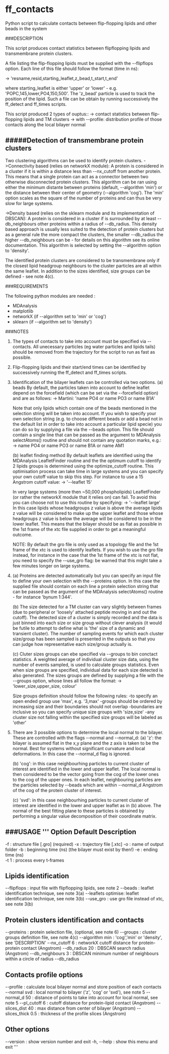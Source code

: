 # ff_contacts
Python script to calculate contacts between flip-flopping lipids and other beads in the system

###DESCRIPTION


This script produces contact statistics between flipflopping lipids and transmembrane
protein clusters.

A file listing the flip-flopping lipids must be supplied with the --flipflops option.
Each line of this file should follow the format (time in ns):

 -> 'resname,resid,starting_leaflet,z_bead,t_start,t_end'

where starting_leaflet is either 'upper' or 'lower' - e.g. 'POPC,145,lower,PO4,150,500'.
The 'z_bead' particle is used to track the position of the lipid. Such a file can be
obtain by running successively the ff_detect and ff_times scripts.

This script produced 2 types of ouptus::
 -> contact statistics between flip-flopping lipids and TM clusters
 -> with --profile: distribution profile of those contacts along the local bilayer normal

#####Detection of transmembrane protein clusters
-------------------------------------------
Two clustering algorithms can be used to identify protein clusters.
->Connectivity based (relies on networkX module):
  A protein is considered in a cluster if it is within a distance less than --nx_cutoff
  from another protein. This means that a single protein can act as a connector between
  two otherwise disconnected protein clusters.
  This algorithm can be ran using either the minimum distante between proteins (default, 
  --algorithm 'min') or the distance between their center of geometry (--algorithm 'cog').
  The 'min' option scales as the square of the number of proteins and can thus be very
  slow for large systems.

->Density based (relies on the sklearn module and its implementation of DBSCAN):
  A protein is considered in a cluster if is surrounded by at least --db_neighbours other
  proteins within a radius of --db_radius.
  This density based approach is usually less suited to the detection of protein
  clusters but as a general rule the more compact the clusters, the smaller --db_radius
  the higher --db_neighbours can be - for details on this algorithm see its online
  documentation.
  This algorithm is selected by setting the --algorithm option to 'density'.

The identified protein clusters are considered to be transmembrane only if the closest
lipid headgroup neighbours to the cluster particles are all within the same leaflet.
In addition to the sizes identified, size groups can be defined - see note 4(c).


###REQUIREMENTS

The following python modules are needed :
 - MDAnalysis
 - matplotlib
 - networkX (if --algorithm set to 'min' or 'cog')
 - sklearn (if --algorithm set to 'density')


###NOTES

1. The types of contacts to take into account must be specified via --contacts. All
   unecessary particles (eg water particles and lipids tails) should be removed from
   the trajectory for the script to run as fast as possible.

2. Flip-flopping lipids and their start/end times can be identified by successively
   running the ff_detect and ff_times scripts.

3. Identification of the bilayer leaflets can be controlled via two options.
   (a) beads
    By default, the particles taken into account to define leaflet depend on the
    forcefield (which can be set via the --forcefield option) and are as follows:
    -> Martini: 'name PO4 or name PO3 or name B1A'
   
    Note that only lipids which contain one of the beads mentioned in the selection string
    will be taken into account. If you wish to specify your own selection string (e.g. to
    choose different beads or add a bead not in the default list in order to take into
    account a particular lipid specie) you can do so by supplying a file via the --beads
    option. This file should contain a single line that can be passed as the argument
    to MDAnalysis selectAtoms() routine and should not contain any quotation marks, e.g.:
     -> name PO4 or name PO3 or name B1A or name AM1
        
   (b) leaflet finding method
    By default leaflets are identified using the MDAnalysis LeafletFinder routine and the
    the optimum cutoff to identify 2 lipids groups is determined using the optimize_cutoff
    routine.
    This optimisation process can take time in large systems and you can specify your own
    cutoff value to skip this step. For instance to use a 15 Angstrom cutoff value:
     -> '--leaflet 15'
   
    In very large systems (more then ~50,000 phospholipids) LeafletFinder (or rather the
    networkX module that it relies on) can fail. To  avoid this you can choose not to use
    this routine by specifying:
     -> '--leaflet large'
    In this case lipids whose headgroups z value is above the average lipids z value will
    be considered to make up the upper leaflet and those whose headgroups z value is below
    the average will be considered to be in the lower leaflet.
    This means that the bilayer should be as flat as possible in the 1st frame of the xtc
    file supplied in order to get a meaningful outcome. 

	NOTE: By default the gro file is only used as a topology file and the 1st frame of the
	xtc is used to identify leaflets. If you wish to use the gro file instead, for instance
	in the case that the 1st frame of the xtc is not flat, you need to specify the --use_gro
	flag: be warned that this might take a few minutes longer on large systems.

4. (a) Proteins are detected automatically but you can specify an input file to define your
   own selection with the --proteins option.
   In this case the supplied file should contain on each line a protein selection string
   that can be passed as the argument of the MDAnalysis selectAtoms() routine - for 
   instance 'bynum 1:344'.

   (b) The size detected for a TM cluster can vary slightly between frames (due to
   peripheral or 'loosely' attached peptide moving in and out the cutoff). The detected
   size of a cluster is simply recorded and the data is just binned into each size or size
   group without clever analysis (it would be futile to attempt to define what is 'the'
   size of a dynamic and transient cluster).
   The number of sampling events for which each cluster size/group has been sampled is
   presented in the outputs so that you can judge how representative each size/group
   actually is.

   (c) Cluter sizes groups can ebe specified via --groups to bin conctact statistics.
   A weighted average of individual cluster size data, using the number of events
   sampled, is used to calculate groups statistics. Even when size groups are specified,
   individual data for each size detected is also  generated. The sizes groups are defined
   by supplying a file with the --groups option, whose lines all follow the format:
    -> 'lower_size,upper_size, colour'

   Size groups definition should follow the following rules:
    -to specify an open ended group use 'max', e.g. '3,max'
    -groups should be ordered by increasing size and their boundaries should not overlap
    -boundaries are inclusive so you can specify unique size groups with 'size,size'
    -any cluster size not falling within the specified size groups will be labeled as 'other'

5. There are 3 possible options to determine the local normal to the bilayer. These are
   controlled with the flags --normal and --normal_d:
   (a) 'z': the bilayer is assumed flat in the x,y plane and the z axis is taken to be the
    normal. Best for systems without significant curvature and local deformations. In this
    case the --normal_d flag is ignored.

   (b) 'cog': in this case neighbourhing particles to current cluster of interest are
    identified in the lower and upper leaflet. The local normal is then considered to be the
    vector going from the cog of the lower ones to the cog of the upper ones. In each leaflet,
    neighbouring particles are the particles selected by --beads which are within --normal_d
    Angstrom of the cog of the protein cluster of interest.

   (c) 'svd': in this case neighbourhing particles to current cluster of interest are
    identified in the lower and upper leaflet as in (b) above. The normal of the best fitting
    plane to these particles is obtained by performing a singular value decomposition of their
    coordinate matrix.


###USAGE
'''	
Option	      Default  	Description                    
-----------------------------------------------------
-f			: structure file [.gro] (required)
-x			: trajectory file [.xtc]
-o			: name of output folder
-b			: beginning time (ns) (the bilayer must exist by then!)
-e			: ending time (ns)	
-t 		1	: process every t-frames

Lipids identification  
-----------------------------------------------------
--flipflops		: input file with flipflopping lipids, see note 2
--beads			: leaflet identification technique, see note 3(a)
--leaflets	optimise: leaflet identification technique, see note 3(b)
--use_gro		: use gro file instead of xtc, see note 3(b)

Protein clusters identification and contacts
-----------------------------------------------------
--proteins		: protein selection file, (optional, see note 6)
--groups		: cluster groups definition file, see note 4(c)
--algorithm	min	: 'cog','min' or 'density', see 'DESCRIPTION'
--nx_cutoff 	6	: networkX cutoff distance for protein-protein contact (Angstrom)
--db_radius 	20	: DBSCAN search radius (Angstrom)
--db_neighbours	3	: DBSCAN minimum number of neighbours within a circle of radius --db_radius	

 Contacts profile options
-----------------------------------------------------
--profile 		: calculate local bilayer normal and store position of each contacts
--normal	svd	: local normal to bilayer ('z', 'cog' or 'svd'), see note 5
--normal_d	50	: distance of points to take into account for local normal, see note 5
--pl_cutoff 	6	: cutoff distance for protein-lipid contact (Angstrom)
--slices_dist	40 	: max distance from center of bilayer (Angstrom)
--slices_thick	0.5 	: thickness of the profile slices (Angstrom)
 
Other options
-----------------------------------------------------
--version		: show version number and exit
-h, --help		: show this menu and exit
'''
